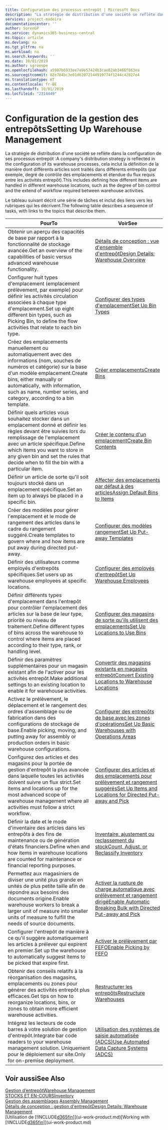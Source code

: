 ```yaml
---
title: Configuration des processus entrepôt | Microsoft Docs
description: "La stratégie de distribution d'une société se reflète dans la configuration de ses processus entrepôt : cela inclut la définition de la manière dont différents articles sont traités dans différents entrepôts (par exemple, degré de contrôle des emplacements et étendue du flux requis entre les activités entrepôt)."
services: project-madeira
documentationcenter: ''
author: SorenGP
ms.service: dynamics365-business-central
ms.topic: article
ms.devlang: na
ms.tgt_pltfrm: na
ms.workload: na
ms.search.keywords: ''
ms.date: 10/01/2019
ms.author: sgroespe
ms.openlocfilehash: a5987b6933ee7e9e57424b3cae02ab3466f863ea
ms.sourcegitcommit: 02e704bc3e01d62072144919774f1244c42827e4
ms.translationtype: HT
ms.contentlocale: fr-BE
ms.lasthandoff: 10/01/2019
ms.locfileid: "2314449"
---
```

# <a name="setting-up-warehouse-management"></a><span data-ttu-id="10ec8-104">Configuration de la gestion des entrepôts</span><span class="sxs-lookup"><span data-stu-id="10ec8-104">Setting Up Warehouse Management</span></span>
<span data-ttu-id="10ec8-105">La stratégie de distribution d'une société se reflète dans la configuration de ses processus entrepôt :</span><span class="sxs-lookup"><span data-stu-id="10ec8-105">A company's distribution strategy is reflected in the configuration of its warehouse processes.</span></span> <span data-ttu-id="10ec8-106">cela inclut la définition de la manière dont différents articles sont traités dans différents entrepôts (par exemple, degré de contrôle des emplacements et étendue du flux requis entre les activités entrepôt).</span><span class="sxs-lookup"><span data-stu-id="10ec8-106">This includes defining how different items are handled in different warehouse locations, such as the degree of bin control and the extend of workflow required between warehouse activities.</span></span>  

 <span data-ttu-id="10ec8-107">Le tableau suivant décrit une série de tâches et inclut des liens vers les rubriques qui les décrivent.</span><span class="sxs-lookup"><span data-stu-id="10ec8-107">The following table describes a sequence of tasks, with links to the topics that describe them.</span></span>   

|<span data-ttu-id="10ec8-108">**Pour**</span><span class="sxs-lookup"><span data-stu-id="10ec8-108">**To**</span></span>|<span data-ttu-id="10ec8-109">**Voir**</span><span class="sxs-lookup"><span data-stu-id="10ec8-109">**See**</span></span>|  
|------------|-------------|  
|<span data-ttu-id="10ec8-110">Obtenir un aperçu des capacités de base par rapport à la fonctionnalité de stockage avancée.</span><span class="sxs-lookup"><span data-stu-id="10ec8-110">Get an overview of the capabilities of basic versus advanced warehouse functionality.</span></span>|[<span data-ttu-id="10ec8-111">Détails de conception : vue d'ensemble d'entrepôt</span><span class="sxs-lookup"><span data-stu-id="10ec8-111">Design Details: Warehouse Overview</span></span>](design-details-warehouse-overview.md)|  
|<span data-ttu-id="10ec8-112">Configurer huit types d'emplacement (emplacement prélèvement, par exemple) pour définir les activités circulation associées à chaque type d'emplacement.</span><span class="sxs-lookup"><span data-stu-id="10ec8-112">Set up eight different bin types, such as Picking Bin, to define the flow activities that relate to each bin type.</span></span>|[<span data-ttu-id="10ec8-113">Configurer des types d'emplacement</span><span class="sxs-lookup"><span data-stu-id="10ec8-113">Set Up Bin Types</span></span>](warehouse-how-to-set-up-bin-types.md)|  
|<span data-ttu-id="10ec8-114">Créez des emplacements manuellement ou automatiquement avec des informations (nom, souches de numéros et catégorie) sur la base d'un modèle emplacement.</span><span class="sxs-lookup"><span data-stu-id="10ec8-114">Create bins, either manually or automatically, with information, such as name, number series, and category, according to a bin template.</span></span>|[<span data-ttu-id="10ec8-115">Créer emplacements</span><span class="sxs-lookup"><span data-stu-id="10ec8-115">Create Bins</span></span>](warehouse-how-to-create-individual-bins.md)|  
|<span data-ttu-id="10ec8-116">Définir quels articles vous souhaitez stocker dans un emplacement donné et définir les règles devant être suivies lors du remplissage de l'emplacement avec un article spécifique.</span><span class="sxs-lookup"><span data-stu-id="10ec8-116">Define which items you want to store in any given bin and set the rules that decide when to fill the bin with a particular item.</span></span>|[<span data-ttu-id="10ec8-117">Créer le contenu d'un emplacement</span><span class="sxs-lookup"><span data-stu-id="10ec8-117">Create Bin Contents</span></span>](warehouse-how-to-set-up-bin-contents.md)|  
|<span data-ttu-id="10ec8-118">Définir un article de sorte qu'il soit toujours stocké dans un emplacement spécifique.</span><span class="sxs-lookup"><span data-stu-id="10ec8-118">Set an item up to always be placed in a specific bin.</span></span>|[<span data-ttu-id="10ec8-119">Affecter des emplacements par défaut à des articles</span><span class="sxs-lookup"><span data-stu-id="10ec8-119">Assign Default Bins to Items</span></span>](warehouse-how-to-assign-default-bins-to-items.md)|
|<span data-ttu-id="10ec8-120">Créer des modèles pour gérer l'emplacement et le mode de rangement des articles dans le cadre du rangement suggéré.</span><span class="sxs-lookup"><span data-stu-id="10ec8-120">Create templates to govern where and how items are put away during directed put-away.</span></span>|[<span data-ttu-id="10ec8-121">Configurer des modèles rangement</span><span class="sxs-lookup"><span data-stu-id="10ec8-121">Set Up Put-away Templates</span></span>](warehouse-how-to-set-up-put-away-templates.md)|
|<span data-ttu-id="10ec8-122">Définir des utilisateurs comme employés d'entrepôts spécifiques.</span><span class="sxs-lookup"><span data-stu-id="10ec8-122">Set users up as warehouse employees at specific locations.</span></span>|[<span data-ttu-id="10ec8-123">Configurer des employés d'entrepôt</span><span class="sxs-lookup"><span data-stu-id="10ec8-123">Set Up Warehouse Employees</span></span>](warehouse-how-to-set-up-warehouse-employees.md)|
|<span data-ttu-id="10ec8-124">Définir différents types d'emplacement dans l'entrepôt pour contrôler l'emplacement des articles sur la base de leur type, priorité ou niveau de traitement.</span><span class="sxs-lookup"><span data-stu-id="10ec8-124">Define different types of bins across the warehouse to control where items are placed according to their type, rank, or handling level.</span></span>|[<span data-ttu-id="10ec8-125">Configurer des magasins de sorte qu'ils utilisent des emplacements</span><span class="sxs-lookup"><span data-stu-id="10ec8-125">Set Up Locations to Use Bins</span></span>](warehouse-how-to-set-up-locations-to-use-bins.md)|
|<span data-ttu-id="10ec8-126">Définir des paramètres supplémentaires pour un magasin existant afin de l'activer pour les activités entrepôt.</span><span class="sxs-lookup"><span data-stu-id="10ec8-126">Make additional settings to an existing location to enable it for warehouse activities.</span></span>|[<span data-ttu-id="10ec8-127">Convertir des magasins existants en magasins entrepôt</span><span class="sxs-lookup"><span data-stu-id="10ec8-127">Convert Existing Locations to Warehouse Locations</span></span>](warehouse-how-to-convert-existing-locations-to-warehouse-locations.md)|
|<span data-ttu-id="10ec8-128">Activez le prélèvement, le déplacement et le rangement des ordres d'assemblage ou de fabrication dans des configurations de stockage de base.</span><span class="sxs-lookup"><span data-stu-id="10ec8-128">Enable picking, moving, and putting away for assembly or production orders in basic warehouse configurations.</span></span>|[<span data-ttu-id="10ec8-129">Configurer des entrepôts de base avec les zones d'opérations</span><span class="sxs-lookup"><span data-stu-id="10ec8-129">Set Up Basic Warehouses with Operations Areas</span></span>](warehouse-how-to-set-up-basic-warehouses-with-operations-areas.md)|  
|<span data-ttu-id="10ec8-130">Configurez des articles et des magasins pour la portée de gestion d'entrepôt la plus avancée dans laquelle toutes les activités doivent suivre un flux strict.</span><span class="sxs-lookup"><span data-stu-id="10ec8-130">Set items and locations up for the most advanced scope of warehouse management where all activities must follow a strict workflow.</span></span>|[<span data-ttu-id="10ec8-131">Configurer des articles et des emplacements pour prélèvement et rangement suggérés</span><span class="sxs-lookup"><span data-stu-id="10ec8-131">Set Up Items and Locations for Directed Put-away and Pick</span></span>](warehouse-how-to-set-up-items-for-directed-put-away-and-pick.md)|  
|<span data-ttu-id="10ec8-132">Définir la date et le mode d'inventaire des articles dans les entrepôts à des fins de maintenance ou de génération d'états financiers.</span><span class="sxs-lookup"><span data-stu-id="10ec8-132">Define when and how items in warehouse locations are counted for maintenance or financial reporting purposes.</span></span>|[<span data-ttu-id="10ec8-133">Inventaire, ajustement ou reclassement du stock</span><span class="sxs-lookup"><span data-stu-id="10ec8-133">Count, Adjust, or Reclassify Inventory</span></span>](inventory-how-count-adjust-reclassify.md)|
|<span data-ttu-id="10ec8-134">Permettez aux magasiniers de diviser une unité plus grande en unités de plus petite taille afin de répondre aux besoins des documents origine.</span><span class="sxs-lookup"><span data-stu-id="10ec8-134">Enable warehouse workers to break a larger unit of measure into smaller units of measure to fulfill the needs of source documents.</span></span>|[<span data-ttu-id="10ec8-135">Activer la rupture de charge automatique avec prélèvement et rangement dirigé</span><span class="sxs-lookup"><span data-stu-id="10ec8-135">Enable Automatic Breaking Bulk with Directed Put-away and Pick</span></span>](warehouse-enable-automatic-breaking-bulk-with-directed-put-away-and-pick.md)|  
|<span data-ttu-id="10ec8-136">Configurer l'entrepôt de manière à ce qu'il suggère automatiquement les articles à prélever qui expirent en premier.</span><span class="sxs-lookup"><span data-stu-id="10ec8-136">Set up the warehouse to automatically suggest items to be picked that expire first.</span></span>|[<span data-ttu-id="10ec8-137">Activer le prélèvement par FEFO</span><span class="sxs-lookup"><span data-stu-id="10ec8-137">Enable Picking by FEFO</span></span>](warehouse-picking-by-fefo.md)|
|<span data-ttu-id="10ec8-138">Obtenir des conseils relatifs à la réorganisation des magasins, emplacements ou zones pour générer des activités entrepôt plus efficaces.</span><span class="sxs-lookup"><span data-stu-id="10ec8-138">Get tips on how to reorganize locations, bins, or zones to obtain more efficient warehouse activities.</span></span>|[<span data-ttu-id="10ec8-139">Restructurer les entrepôts</span><span class="sxs-lookup"><span data-stu-id="10ec8-139">Restructure Warehouses</span></span>](warehouse-how-to-restructure-warehouses.md)|
|<span data-ttu-id="10ec8-140">Intégrez les lecteurs de code barres à votre solution de gestion d'entrepôt.</span><span class="sxs-lookup"><span data-stu-id="10ec8-140">Integrate bar code readers to your warehouse management solution.</span></span> <span data-ttu-id="10ec8-141">Uniquement pour le déploiement sur site.</span><span class="sxs-lookup"><span data-stu-id="10ec8-141">Only for on-premise deployment.</span></span>|[<span data-ttu-id="10ec8-142">Utilisation des systèmes de saisie automatisée (ADCS)</span><span class="sxs-lookup"><span data-stu-id="10ec8-142">Use Automated Data Capture Systems (ADCS)</span></span>](warehouse-use-automated-data-capture-systems-adcs.md)|

## <a name="see-also"></a><span data-ttu-id="10ec8-143">Voir aussi</span><span class="sxs-lookup"><span data-stu-id="10ec8-143">See Also</span></span>  
[<span data-ttu-id="10ec8-144">Gestion d’entrepôt</span><span class="sxs-lookup"><span data-stu-id="10ec8-144">Warehouse Management</span></span>](warehouse-manage-warehouse.md)  
[<span data-ttu-id="10ec8-145">STOCKS ET EN-COURS</span><span class="sxs-lookup"><span data-stu-id="10ec8-145">Inventory</span></span>](inventory-manage-inventory.md)  
<span data-ttu-id="10ec8-146">[Gestion des assemblages](assembly-assemble-items.md)  </span><span class="sxs-lookup"><span data-stu-id="10ec8-146">[Assembly Management](assembly-assemble-items.md)  </span></span>  
[<span data-ttu-id="10ec8-147">Détails de conception : gestion d'entrepôt</span><span class="sxs-lookup"><span data-stu-id="10ec8-147">Design Details: Warehouse Management</span></span>](design-details-warehouse-management.md)  
<span data-ttu-id="10ec8-148">[Utilisation de [!INCLUDE[d365fin](includes/d365fin_md.md)]](ui-work-product.md)</span><span class="sxs-lookup"><span data-stu-id="10ec8-148">[Working with [!INCLUDE[d365fin](includes/d365fin_md.md)]](ui-work-product.md)</span></span>
